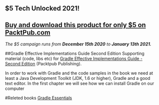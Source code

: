 ## $5 Tech Unlocked 2021!
[Buy and download this product for only $5 on PacktPub.com](https://www.packtpub.com/)
-----
*The $5 campaign         runs from __December 15th 2020__ to __January 13th 2021.__*

##Gradle Effective Implementations Guide Second Edition
Supporting material (code, libs etc) for [Gradle Effective Implementations Guide - Second Edition](https://www.packtpub.com/web-development/gradle-effective-implementations-guide-second-edition?utm_source=github&utm_medium=repository&utm_campaign=9781784394974) (Packtpub Publishing).

In order to work with Gradle and the code samples in the book we need at least a Java Development Toolkit (JDK, 1.6 or higher), 
Gradle and a good text editor. In the first chapter we will see how we can install Gradle on our computer

#Releted books
[Gradle Essentials](https://www.packtpub.com/web-development/gradle-essentials?utm_source=github&utm_medium=repository&utm_campaign=9781783982363)





